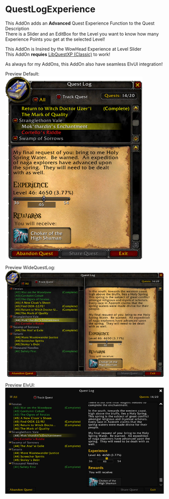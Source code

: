 # QuestLogExperience  
This AddOn adds an **Advanced** Quest Experience Function to the Quest Description  
There is a Slider and an EditBox for the Level you want to know how many Experience Points you get at the selected Level!

This AddOn is Insired by the WowHead Experience at Level Slider  
This AddOn **requies** [LibQuestXP (Classic)](https://github.com/MrFox42/libquestxp) to work!

As always for my AddOns, this AddOn also have seamless ElvUI integration!

Preview Default:  
![Preview Default](https://github.com/fubaBfA/QuestLogExperience/blob/master/pics/preview_Default_001.png)

Preview WideQuestLog:  
![Preview WideQuestLog](https://github.com/fubaBfA/QuestLogExperience/blob/master/pics/preview_WideQuestLog_001.png)

Preview ElvUI:  
![Preview ElvUI](https://github.com/fubaBfA/QuestLogExperience/blob/master/pics/preview_ElvUI_001.png)
